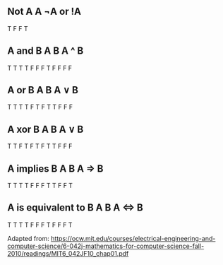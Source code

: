 Not A
A      ¬A or !A   
---------------
T         F
F         T

A and B
A   B    A ^ B
---------------
T   T      T
T   F      F
F   T      F
F   F      F

A or B
A   B    A ∨ B
---------------
T   T      T
T   F      T
F   T      T
F   F      F

A xor B
A   B    A ∨ B
---------------
T   T      F
T   F      T
F   T      T
F   F      F


A implies B
A   B    A ⇒ B
---------------
T   T      T
T   F      F
F   T      T
F   F      T

A is equivalent to B 
A   B    A ⇔ B
---------------
T   T      T
T   F      F
F   T      F
F   F      T



Adapted from:
https://ocw.mit.edu/courses/electrical-engineering-and-computer-science/6-042j-mathematics-for-computer-science-fall-2010/readings/MIT6_042JF10_chap01.pdf
